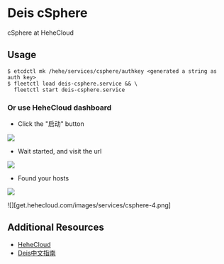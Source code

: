 # Deis cSphere

cSphere at HeheCloud


## Usage

```
$ etcdctl mk /hehe/services/csphere/authkey <generated a string as auth key>
$ fleetctl load deis-csphere.service && \
  fleetctl start deis-csphere.service
```

### Or use HeheCloud dashboard

* Click the "启动" button

![](get.hehecloud.com/images/services/csphere-1.png)

* Wait started, and visit the url

![](get.hehecloud.com/images/services/csphere-2.png)

* Found your hosts

![](get.hehecloud.com/images/services/csphere-3.png)


![][get.hehecloud.com/images/services/csphere-4.png]




## Additional Resources

* [HeheCloud](http://hehecloud.com/)
* [Deis中文指南](http://deis.heheapp.com/)
